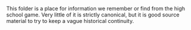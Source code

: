 This folder is a place for information we remember or find from the high school game. Very little of it is strictly canonical, but it is good source material to try to keep a vague historical continuity.
